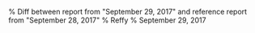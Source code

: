 % Diff between report from "September 29, 2017" and reference report from "September 28, 2017"
% Reffy
% September 29, 2017


